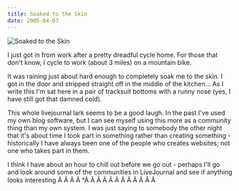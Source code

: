 ```yaml
---
title: Soaked to the Skin
date: 2005-04-07
---
```


![Soaked to the Skin](https://source.unsplash.com/LuQ2ex5HY3c/1600x900)

I just got in from work after a pretty dreadful cycle home. For those that don't know, I cycle to work (about 3 miles) on a mountain bike.

It was raining just about hard enough to completely soak me to the skin. I got in the door and stripped straight off in the middle of the kitchen... As I write this I'm sat here in a pair of tracksuit bottoms with a runny nose (yes, I have still got that damned cold).

This whole livejournal lark seems to be a good laugh. In the past I've used my own blog software, but I can see myself using this more as a community thing than my own system. I was just saying to somebody the other night that it's about time I took part in something rather than creating something - historically I have always been one of the people who creates websites; not one who takes part in them.

I think I have about an hour to chill out before we go out - perhaps I'll go and look around some of the communities in LiveJournal and see if anything looks interesting Ã Ã Ã Ã °Ã Ã Ã Ã Ã Ã Ã Ã Ã Ã Ã Ã 